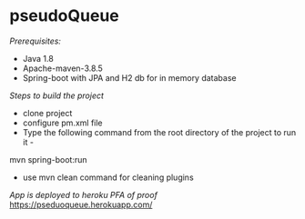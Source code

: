 # pseudoQueue
*Prerequisites:*
* Java 1.8 
* Apache-maven-3.8.5
* Spring-boot with JPA and H2 db for in memory database

*Steps to build the project*
* clone project
* configure pm.xml file
* Type the following command from the root directory of the project to run it -

mvn spring-boot:run

* use mvn clean command for cleaning plugins


*App is deployed to heroku PFA of proof*
https://pseduoqueue.herokuapp.com/
